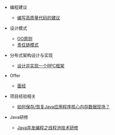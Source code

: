 - 编程建议
    
    - [编写高质量代码的建议](pattern-coding-thinking/pattern-coding-thinking.md)
    
- 设计模式

    - [OO原则](pattern-design/oo-principle.md)
    - [责任链模式](pattern-design/responsibility-chain.md)
    
- 分布式架构设计与实现

    - [设计并实现一个RPC框架](pattern-distribution/rpc-design.md)
    
- Offer

    - [面经](pattern-offer/pattern-offer.md)
    
- 项目经验相关

    - [如何保存/恢复Java应用程序核心内存数据现场？](pattern-tutor/java-core-data.md)
    
- Java研修
    
    - [Java并发编程之线程池技术研修](pattern-java/java-concurrent-threadpool.md)